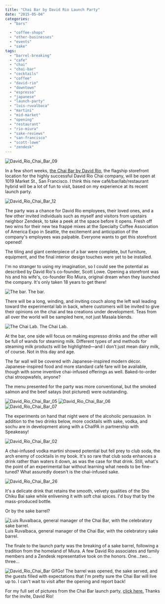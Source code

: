 ```yaml
---
title: "Chai Bar by David Rio Launch Party"
date: "2015-05-04"
categories:
  - "bars"
  
  - "coffee-shops"
  - "other-businesses"
  - "events"
  - "sake"
tags:
  - "barrel-breaking"
  - "cafe"
  - "chai"
  - "chai-bar"
  - "cocktails"
  - "coffee"
  - "david-rio"
  - "downtown"
  - "espresso"
  - "japanese"
  - "launch-party"
  - "luis-ruvalbaca"
  - "martini"
  - "mid-market"
  - "opening"
  - "restaurant"
  - "rio-miura"
  - "sake-reviews"
  - "san-francisco"
  - "scott-lowe"
  - "zendesk"
---
```


![David_Rio_Chai_Bar_09](http://s3.amazonaws.com/thegourmez-wpmedia/2015/05/David_Rio_Chai_Bar_09-333x500.jpg)

In a few short weeks, [the Chai Bar by David Rio](http://www.chaibarsf.com/), the flagship storefront location for the highly successful David Rio Chai company, will be open at 1019 Market St., San Francisco. I think this new café/bar/lab/restaurant hybrid will be a lot of fun to visit, based on my experience at its recent launch party.

![David_Rio_Chai_Bar_12](http://s3.amazonaws.com/thegourmez-wpmedia/2015/05/David_Rio_Chai_Bar_12.jpg)

The party was a chance for David Rio employees, their loved ones, and a few other invited individuals such as myself and visitors from upstairs neighbor Zendesk, to take a peek at the space before it opens. Fresh off two wins for their new tea frappé mixes at the Specialty Coffee Association of America Expo in Seattle, the excitement and anticipation of the company's employees was palpable. Everyone wants to get this storefront opened!

The tiling and giant centerpiece of a bar were complete, but furniture, equipment, and the final interior design touches were yet to be installed.

I'm no stranger to using my imagination, so I could see the potential as described by David Rio's co-founder, Scott Lowe. Opening a storefront was his and his wife's, co-founder Rio Miura, original dream when they launched the company. It's only taken 18 years to get there!




<div class="caption">

![The bar.](http://s3.amazonaws.com/thegourmez-wpmedia/2015/05/David_Rio_Chai_Bar_10-500x333.jpg) The bar.</div>


There will be a long, winding, and inviting couch along the left wall leading toward the experimental lab in back, where customers will be invited to give their opinions on the chai and tea creations under development. Teas from all over the world will be sampled here, not just Masala blends.




<div class="caption">

![The Chai Lab.](http://s3.amazonaws.com/thegourmez-wpmedia/2015/05/David_Rio_Chai_Bar_11-372x500.jpg) The Chai Lab.</div>


At the bar, one side will focus on making espresso drinks and the other will be full of wands for steaming milk. Different types of and methods for steaming milk products will be highlighted—and I don't just mean dairy milk, of course. Not in this day and age.

The far wall will be covered with Japanese-inspired modern décor. Japanese-inspired food and more standard café fare will be available, though with some inventive chai-infused offerings as well. Baked-to-order chai stroopwafels, anyone?

The menu presented for the party was more conventional, but the smoked salmon and the beef satays (not pictured) were outstanding.

![David_Rio_Chai_Bar_05](http://s3.amazonaws.com/thegourmez-wpmedia/2015/05/David_Rio_Chai_Bar_05-500x396.jpg) ![David_Rio_Chai_Bar_06](http://s3.amazonaws.com/thegourmez-wpmedia/2015/05/David_Rio_Chai_Bar_06-500x333.jpg) ![David_Rio_Chai_Bar_07](http://s3.amazonaws.com/thegourmez-wpmedia/2015/05/David_Rio_Chai_Bar_07-500x323.jpg)

The experiments on hand that night were of the alcoholic persuasion. In addition to the two drinks below, more cocktails with sake, vodka, and sochu are in development along with a ChaIPA in partnership with Speakeasy!

![David_Rio_Chai_Bar_02](http://s3.amazonaws.com/thegourmez-wpmedia/2015/05/David_Rio_Chai_Bar_02-500x437.jpg)

A chai-infused vodka martini showed potential but fell prey to club soda, the arch enemy of cocktails in my book. It's so rare that club soda enhances a drink rather than waters it down, as was the case for that drink. Still, what's the point of an experimental bar without learning what needs to be fine-tuned? What assuredly doesn't is the chai-infused sake.

![David_Rio_Chai_Bar_26](http://s3.amazonaws.com/thegourmez-wpmedia/2015/05/David_Rio_Chai_Bar_26-500x333.jpg)

It's a delicate drink that retains the smooth, velvety qualities of the Sho Chiku Bai sake while enlivening it with soft chai spices. I'd buy that by the mass-produced bottle.

Or by the sake barrel?




<div class="caption">

![Luis Ruvalbaca, general manager of the Chai Bar, with the celebratory sake barrel.](http://s3.amazonaws.com/thegourmez-wpmedia/2015/05/David_Rio_Chai_Bar_15-329x500.jpg) Luis Ruvalbaca, general manager of the Chai Bar, with the celebratory sake barrel.</div>


The finale to the launch party was the breaking of a sake barrel, following a tradition from the homeland of Miura. A few David Rio associates and family members and a Zendesk representative took on the honors. One…two…three…

![David_Rio_Chai_Bar Gif](http://s3.amazonaws.com/thegourmez-wpmedia/2015/05/David_Rio_Chai_Bar-Gif.gif)Go! The barrel was opened, the sake served, and the guests filled with expectations that I'm pretty sure the Chai Bar will live up to. I can't wait to visit after the opening and report back!

For my full set of pictures from the Chai Bar launch party, [click here.](https://www.facebook.com/media/set/?set=a.10152842464344607.1073741945.567409606&type=1&l=5fa32b7a68) Thanks for the invite, David Rio!

